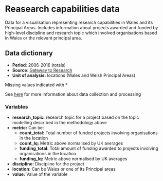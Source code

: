 # Reasearch capabilities data
Data for a visualisation representing research capabilities in Wales and its Principal Areas. Includes information about projects awarded and funded by high-level discipline and research topic which involved organisations based in Wales or the relevant principal area.

## Data dictionary

* **Period**: 2006-2016 (totals) 
* **Source**: [Gateway to Research](http://gtr.rcuk.ac.uk/) 
* **Unit of analysis:** locations (Wales and Welsh Principal Areas)

Missing values indicated with *

See [here](https://arloesiadur.org/stories/how-we-used-research-data-in-arloesiadur) for more information about data collection and processing

### Variables

* **research_topic:** research topic for a project based on the topic modelling described in the methodology above
* **metric:** Can be:
  * **count_total:** Total number of funded projects involving organisations in the location
  * **count_lq:** Metric above normalised by UK averages
  * **funding_total:** Total amount of funding awarded to projects involving organisations in the location
  * **funding_lq:** Metric above normalised by UK averages
* **discipline:** Discipline for the project
* **location:** Can be Wales or one of its Principal areas
* **value:** Value of the variable

